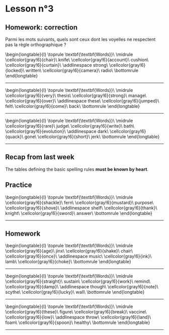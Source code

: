 # Lesson n°3



## Homework: correction

Parmi les mots suivants, quels sont ceux dont les voyelles ne respectent pas la règle orthographique ?


 
\begin{longtable}{l}
\toprule
\textbf{\textbf{Words}}\\
\midrule
\cellcolor{gray!6}{chair}\\
knife\\
\cellcolor{gray!6}{account}\\
cushion\\
\cellcolor{gray!6}{curtain}\\
\addlinespace
strong\\
\cellcolor{gray!6}{locked}\\
written\\
\cellcolor{gray!6}{camera}\\
radio\\
\bottomrule
\end{longtable} 

---



 
\begin{longtable}{l}
\toprule
\textbf{\textbf{Words}}\\
\midrule
\cellcolor{gray!6}{very}\\
thesis\\
\cellcolor{gray!6}{strong}\\
manage\\
\cellcolor{gray!6}{over}\\
\addlinespace
these\\
\cellcolor{gray!6}{jumped}\\
felt\\
\cellcolor{gray!6}{come}\\
back\\
\bottomrule
\end{longtable} 

---



 
\begin{longtable}{l}
\toprule
\textbf{\textbf{Words}}\\
\midrule
\cellcolor{gray!6}{rare}\\
judge\\
\cellcolor{gray!6}{write}\\
bath\\
\cellcolor{gray!6}{evolution}\\
\addlinespace
dark\\
\cellcolor{gray!6}{quack}\\
gone\\
\cellcolor{gray!6}{short}\\
jerk\\
\bottomrule
\end{longtable} 

---



## Recap from last week

The tables defining the basic spelling rules **must be known by heart**.


 
## Practice


 
\begin{longtable}{l}
\toprule
\textbf{\textbf{Words}}\\
\midrule
\cellcolor{gray!6}{shackle}\\
fern\\
\cellcolor{gray!6}{mustard}\\
purpose\\
\cellcolor{gray!6}{shove}\\
\addlinespace
shelf\\
\cellcolor{gray!6}{thank}\\
knight\\
\cellcolor{gray!6}{sword}\\
answer\\
\bottomrule
\end{longtable} 

---



## Homework


 
\begin{longtable}{l}
\toprule
\textbf{\textbf{Words}}\\
\midrule
\cellcolor{gray!6}{age}\\
jinx\\
\cellcolor{gray!6}{shake}\\
chair\\
\cellcolor{gray!6}{once}\\
\addlinespace
music\\
\cellcolor{gray!6}{ink}\\
lamb\\
\cellcolor{gray!6}{choke}\\
\bottomrule
\end{longtable} 

---



 
\begin{longtable}{l}
\toprule
\textbf{\textbf{Words}}\\
\midrule
\cellcolor{gray!6}{straight}\\
sustain\\
\cellcolor{gray!6}{work}\\
remind\\
\cellcolor{gray!6}{damp}\\
\addlinespace
though\\
\cellcolor{gray!6}{note}\\
scythe\\
\cellcolor{gray!6}{lucky}\\
wall\\
\bottomrule
\end{longtable} 

---



 
\begin{longtable}{l}
\toprule
\textbf{\textbf{Words}}\\
\midrule
\cellcolor{gray!6}{these}\\
figure\\
\cellcolor{gray!6}{break}\\
vaccine\\
\cellcolor{gray!6}{low}\\
\addlinespace
throw\\
\cellcolor{gray!6}{land}\\
foam\\
\cellcolor{gray!6}{spoon}\\
healthy\\
\bottomrule
\end{longtable} 

---
